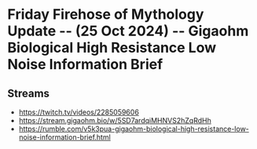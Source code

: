 # Friday Firehose of Mythology Update -- (25 Oct 2024) -- Gigaohm Biological High Resistance Low Noise Information Brief

## Streams
- https://twitch.tv/videos/2285059606
- https://stream.gigaohm.bio/w/5SD7ardqiMHNVS2hZqRdHh
- https://rumble.com/v5k3pua-gigaohm-biological-high-resistance-low-noise-information-brief.html


